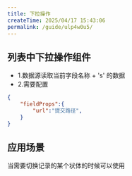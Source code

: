 ```yaml
---
title: 下拉操作
createTime: 2025/04/17 15:43:06
permalink: /guide/ulp4w0u5/
---
```

## 列表中下拉操作组件

- 1.数据源读取当前字段名称 + 's' 的数据
- 2.需要配置
```json
{
    "fieldProps":{
        "url":"提交路径",
    }
}
```
## 应用场景

当需要切换记录的某个状体的时候可以使用